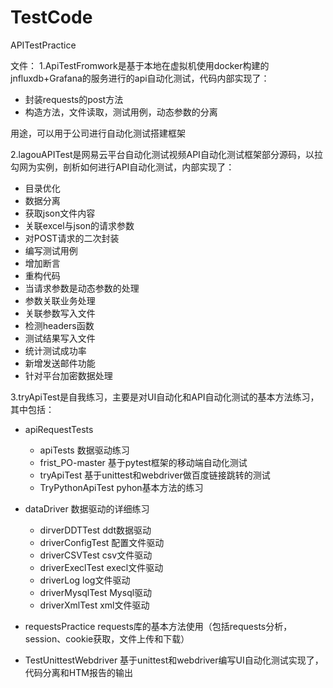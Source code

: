 # TestCode
APITestPractice

文件：
1.ApiTestFromwork是基于本地在虚拟机使用docker构建的jnfluxdb+Grafana的服务进行的api自动化测试，代码内部实现了：
  - 封装requests的post方法 
  - 构造方法，文件读取，测试用例，动态参数的分离
 
用途，可以用于公司进行自动化测试搭建框架

2.lagouAPITest是网易云平台自动化测试视频API自动化测试框架部分源码，以拉勾网为实例，剖析如何进行API自动化测试，内部实现了：
  - 目录优化
  - 数据分离
  - 获取json文件内容
  - 关联excel与json的请求参数
  - 对POST请求的二次封装
  - 编写测试用例
  - 增加断言
  - 重构代码
  - 当请求参数是动态参数的处理
  - 参数关联业务处理
  - 关联参数写入文件
  - 检测headers函数
  - 测试结果写入文件
  - 统计测试成功率
  - 新增发送邮件功能
  - 针对平台加密数据处理

3.tryApiTest是自我练习，主要是对UI自动化和API自动化测试的基本方法练习，其中包括：
  - apiRequestTests 
  
    - apiTests            数据驱动练习
    - frist_PO-master     基于pytest框架的移动端自动化测试
    - tryApiTest          基于unittest和webdriver做百度链接跳转的测试
    - TryPythonApiTest    pyhon基本方法的练习
    
  - dataDriver            数据驱动的详细练习
  
    - dirverDDTTest       ddt数据驱动
    - driverConfigTest    配置文件驱动
    - driverCSVTest       csv文件驱动
    - driverExeclTest     execl文件驱动
    - driverLog           log文件驱动
    - driverMysqlTest     Mysql驱动
    - driverXmlTest       xml文件驱动
    
  - requestsPractice      requests库的基本方法使用（包括requests分析，session、cookie获取，文件上传和下载）
  - TestUnittestWebdriver 基于unittest和webdriver编写UI自动化测试实现了，代码分离和HTM报告的输出
    
    
